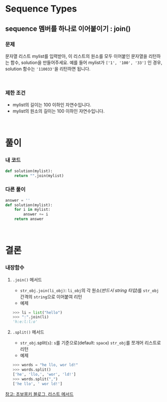 # Sequence Types
## sequence 멤버를 하나로 이어붙이기 : join()


### 문제
문자열 리스트 mylist를 입력받아, 이 리스트의 원소를 모두 이어붙인 문자열을 리턴하는 함수, solution을 만들어주세요. 예를 들어 mylist가 `['1', '100', '33']` 인 경우, solution 함수는 `'110033'`을 리턴하면 됩니다.

</br>
</hr>

### 제한 조건
- mylist의 길이는 100 이하인 자연수입니다.
- mylist의 원소의 길이는 100 이하인 자연수입니다.

</br>
</hr>

# 풀이

### 내 코드
```python
def solution(mylist):
    return "".join(mylist)
```

### 다른 풀이
```python
answer = ''
def solution(mylist):
    for i in mylist:
        answer += i
    return answer
```

</br>
</hr>

# 결론

### 내장함수
1. `.join()` 메서드
   - `str_obj.join(li_obj)`: `li_obj`의 각 원소(*반드시 string 타입*)를 `str_obj` 간격의 `string`으로 이어붙여 리턴
   - 예제
    ```python
    >>> li = list("hello")
    >>> ":".join(li)
    'h:e:l:l:o'
    ```
2. `.split()` 메서드
   - `str_obj`.split(`s`): `s`를 기준으로(default: `space`) `str_obj`를 쪼개어 리스트로 리턴  
   - 예제  

    ```python
    >>> words = "he llo, wor ld!"
    >>> words.split()
    ['he', 'llo,', 'wor', 'ld!']
    >>> words.split(",")
    ['he llo', ' wor ld!']
    ```

[참고: 초보몽키 블로그, 리스트 메서드](https://wayhome25.github.io/python/2017/02/26/py-14-list/)